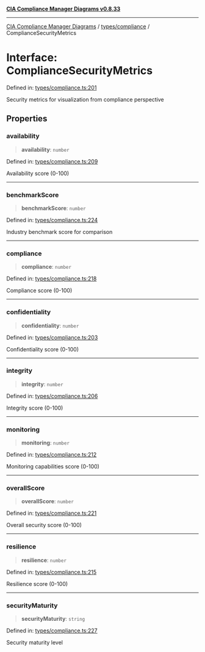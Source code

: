 [**CIA Compliance Manager Diagrams v0.8.33**](../../../README.md)

***

[CIA Compliance Manager Diagrams](../../../modules.md) / [types/compliance](../README.md) / ComplianceSecurityMetrics

# Interface: ComplianceSecurityMetrics

Defined in: [types/compliance.ts:201](https://github.com/Hack23/cia-compliance-manager/blob/1f4f2c51bc48d917eff1eb43881cee05d381f406/src/types/compliance.ts#L201)

Security metrics for visualization from compliance perspective

## Properties

### availability

> **availability**: `number`

Defined in: [types/compliance.ts:209](https://github.com/Hack23/cia-compliance-manager/blob/1f4f2c51bc48d917eff1eb43881cee05d381f406/src/types/compliance.ts#L209)

Availability score (0-100)

***

### benchmarkScore

> **benchmarkScore**: `number`

Defined in: [types/compliance.ts:224](https://github.com/Hack23/cia-compliance-manager/blob/1f4f2c51bc48d917eff1eb43881cee05d381f406/src/types/compliance.ts#L224)

Industry benchmark score for comparison

***

### compliance

> **compliance**: `number`

Defined in: [types/compliance.ts:218](https://github.com/Hack23/cia-compliance-manager/blob/1f4f2c51bc48d917eff1eb43881cee05d381f406/src/types/compliance.ts#L218)

Compliance score (0-100)

***

### confidentiality

> **confidentiality**: `number`

Defined in: [types/compliance.ts:203](https://github.com/Hack23/cia-compliance-manager/blob/1f4f2c51bc48d917eff1eb43881cee05d381f406/src/types/compliance.ts#L203)

Confidentiality score (0-100)

***

### integrity

> **integrity**: `number`

Defined in: [types/compliance.ts:206](https://github.com/Hack23/cia-compliance-manager/blob/1f4f2c51bc48d917eff1eb43881cee05d381f406/src/types/compliance.ts#L206)

Integrity score (0-100)

***

### monitoring

> **monitoring**: `number`

Defined in: [types/compliance.ts:212](https://github.com/Hack23/cia-compliance-manager/blob/1f4f2c51bc48d917eff1eb43881cee05d381f406/src/types/compliance.ts#L212)

Monitoring capabilities score (0-100)

***

### overallScore

> **overallScore**: `number`

Defined in: [types/compliance.ts:221](https://github.com/Hack23/cia-compliance-manager/blob/1f4f2c51bc48d917eff1eb43881cee05d381f406/src/types/compliance.ts#L221)

Overall security score (0-100)

***

### resilience

> **resilience**: `number`

Defined in: [types/compliance.ts:215](https://github.com/Hack23/cia-compliance-manager/blob/1f4f2c51bc48d917eff1eb43881cee05d381f406/src/types/compliance.ts#L215)

Resilience score (0-100)

***

### securityMaturity

> **securityMaturity**: `string`

Defined in: [types/compliance.ts:227](https://github.com/Hack23/cia-compliance-manager/blob/1f4f2c51bc48d917eff1eb43881cee05d381f406/src/types/compliance.ts#L227)

Security maturity level
